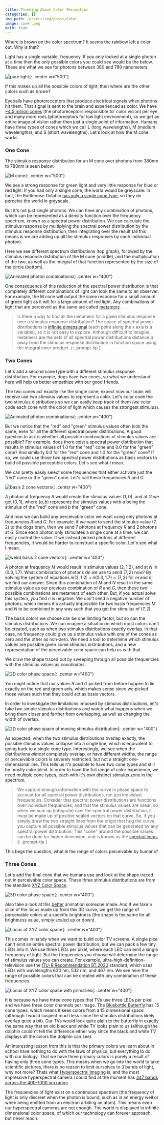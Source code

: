 ```yaml
---
title: Thinking About Color Perception
categories: []
img_path: /assets/img/posts/Color
image: cover.png
math: true
---
```


Where is brown on the color spectrum? It seems the rainbow left a color out. Why is that?

Light has a single variable, frequency. If you only looked at a single photon at a time then the only possible colors you could see would be the below. These are what we see for photons between 380 and 780 nanometers.

![pure light](colors.png){: .center w="500"}

If this makes up all the possible colors of light, then where are the other colors such as brown?

Eyeballs have photoreceptors that produce electrical signals when photons hit them. That signal is sent to the brain and experienced as color. We have [~4.5 million cones](https://www.ncbi.nlm.nih.gov/books/NBK10848/#:~:text=Despite%20the%20fact%20that%20perception,cones%20(roughly%204.5%20million).) (the photoreceptors responsible for color vision) per eye, and many more rods (photoreeptors for low light environment), so we get an entire image of vision rather then just a single point of information. Humans have three types of cones which we call L (long wavelengths), M (medium wavelengths), and S (short wavelengths). Let's look at how the M cone works.

### One Cone

The stimulus response distribution for an M cone over photons from 380nm to 780nm is seen below.

![M cone](M.png){: .center w="500"}

We see a strong response for green light and very little response for blue or red light. If you had only a single cone, the world would be greyscale. In fact, the Bottlenose Dolphin [has only a single cone type](https://pubmed.ncbi.nlm.nih.gov/9682867/), so they do perceive the world in greyscale.

But it's not just single photons. We can have any combination of photons, which can be represented as a density function over the frequency spectrum, known as a spectral power distribution. We can calculate the stimulus response by multiplying the spectral power distribution by the stimulus response distribution, then integrating over the result (all this means is we are adding up all the stimulus responses by each individual photon).

Here we see different spectrum distributions (top graph), followed by the stimulus response distribution of the M cone (middle), and the multiplication of the two, as well as the integral of that function represented by the size of the circle (bottom).

![Animated photon combinations](animatedCone.gif){: .center w="400"}

One consequence of this reduction of the spectral power distribution is that completely different combinations of light can look the same to an observer. For example, the M cone will output the same response for a small amount of green light as it will for a large amount of red light. Any combinations of light that are perceived as the same are called [metamers](https://en.wikipedia.org/wiki/Metamerism_(color)).

> Is there a way to find all the metamers for a given stimulus response over a stimulus response distribution? The space of spectral power distributions is [infinite dimensional](https://en.wikipedia.org/wiki/Hilbert_space) (each point along the x axis is a variable), so it is not easy to explore. Although difficult to imagine, metamers are the sets of all spectral power distributions distance $d$ away from the stimulus response distribution in function space using the integral inner product.
{: .prompt-tip }

### Two Cones

Let's add a second cone type with a different stimulus response distribution. For example, dogs have two cones, so what we understand here will help us better empathize with our good friends.

The two cones act exactly like the single cone, expect now our brain will receive use two stimulus values to represent a color. Let's color code the two stimulus distributions so we can easily keep track of them (we color code each cone with the color of light which causes the strongest stimulus).

![Animated photon combinations](2animatedCones.gif){: .center w="400"}

But we notice that the "red" and "green" stimulus values often look the same, even for all the different spectral power distributions. A good question to ask is whether all possible combinations of stimulus values are possible? For example, does there exist a spectral power distribution that results in stimulus values of 1.0 for the "red" cone and 0.0 for the "green" cone? And similarly 0.0 for the "red" cone and 1.0 for the "green" cone? If so, we could use those two spectral power distributions as basis vectors to build all possible perceptible colors. Let's see what I mean.

We can pretty easily select some frequencies that either activate just the "red" cone or the "green" cone. Let's call these frequencies $R$ and $G$.

![basis 2 cone vectors](RGVecs.png){: .center w="400"}

A photon at frequency $R$ would create the stimulus values $(1, 0)$, and at $G$ we get $(0, 1)$, where $(a, b)$ represents the stimulus values with $a$ being the stimulus of the "red" cone and $b$ the "green" cone.

And now we can build any perceivable color we want using only photons at frequencies $R$ and $G$. For example, if we want to send the stimulus value $(7, 2)$ to the dogs brain, then we send 7 photons at frequency $R$ and 2 photons at $G$. Since each photon only stimulates a single cone at a time, we can easily control the value. If we instead picked photons at different frequencies, it would be harder to construct a specific color. Let's see what I mean.

![weird basis 2 cone vectors](MNVecs.png){: .center w="400"}

A photon at frequency $M$ would result in stimulus values $(2, 1.2)$, and at $N$ in  $(0.3, 1.7)$. What combination of photons do we use to send $(7, 2)$ now? By solving the system of equations $m (2, 1.2) + n (0.3, 1.7) = (7, 2)$ for $m$ and $n$, we find our answer. Since this combination of $M$ and $N$ result in the same stimulus value as our previous combination of $R$ and $G$, then these two possible combinations are metamers of each other. But, if you actual solve this system, you find $n$ is negative. We can't send a negative number of photons, which means it's actually impossible for two basis frequencies $M$ and $N$ to be combined in sny way such that you get the stimulus of $(7, 2)$.

The basis colors we choose can be one limiting factor, but so can the stimulus distributions. We can imagine a situation in which most colors can't be created, such as when two stimulus distributions exactly overlap. In that case, no frequency could give us a stimulus value with one of the cones as zero and the other as non-zero. We need a tool to determine which stimulus values are possible given some stimulus distributions, and a new representation of the perceivable color space can help us with that.

We draw the shape traced out by sweeping through all possible frequencies with the stimulus values as coordinates.

![2D color phase space](2dPhaseSpace.gif){: .center w="400"}

You might notice that our values $R$ and $G$ picked from before happen to lie exactly on the red and green axis, which makes sense since we picked those values such that they could act as basis vectors. 

In order to investigate the limitations imposed by stimulus distributions, let's take two simple stimulus distributions and watch what happens when we bring them closer and farther from overlapping, as well as changing the width of overlap.

![2D color phase space of moving stimulus distribution](animatedPhaseSpace.gif){: .center w="400"}

As expected, when the two stimulus distributions overlap exactly, the possible stimulus values collapse into a single line, which is equivalent to going back to a single cone type. Interestingly, we see when the distributions _almost_ completely overlap, or have different widths, the range or perceivable colors is severely restricted, but not a straight one-dimensional line. This tells us it's possible to have two cone types and still be mostly color blind. In order to have the full range of color experience, we need multiple cone types, each with it's own distinct stimulus zone in the spectrum.

> We capture enough information with the curve in phase space to account for all spectral power distributions, not just individual frequencies. Consider that spectral power distributions are functions over individual frequencies, and that the stimulus values are linear, so when we sum up (integrate) over the spectral power distribution, it must be made up of positive scaled vectors on that curve. So, if you simply draw the two straight lines from the origin that hug the curve, you capture all possible stimulus values that can be generated by any spectral power distribution. This "cone" around the possible values can be done for higher dimension, and is known as the [spectral locus](https://www.sciencedirect.com/topics/engineering/spectral-locus#:~:text=Since%20the%20locus%20of%20spectral,the%20gamut%20of%20human%20vision.).
{: .prompt-tip }

This begs the question, what is the range of colors perceivable by humans?

### Three Cones

Let's add the final cone that we humans use and look at the shape traced out in perceivable color space. These three stimulus distributions are from the standard [XYZ Color Space](https://en.wikipedia.org/wiki/CIE_1931_color_space).

![3D color phase space](3dPhaseSpace.gif){: .center w="400"}

Also take a look at this [better](https://youtu.be/x0-qoXOCOow) animation someone made. And if we take a slice of the locus made up from this 3D curve, we get the range of perceivable colors at a specific brightness (the shape is the same for all brightness value, simply scaled up or down).

![Locus of XYZ color space](locus.png){: .center w="400"}

This comes in handy when we want to build color TV screens. A single pixel can't emit an entire spectral power distribution, but we can pack a few tiny LEDs into it. We use three LEDs per pixel, where each LED can emit a single frequency of light. But the frequencies you choose will determine the range of stimulus values you can create. For example, ultra-high-definition-television use the [ITU-R Recommendation BT.2020](https://en.wikipedia.org/wiki/Rec._2020) standard, which uses LEDs with wavelengths 630 nm, 532 nm, and 467 nm. We see here the range of possible colors that can be created with any combination of these frequencies.

![Locus of XYZ color space with primaries](rec2020.png){: .center w="400"}

It is because we have three cone types that TVs use three LEDs per pixel, and we have three color channels per image. The [Bluebottle Butterfly](https://entomologytoday.org/2016/03/09/the-eyes-of-common-bluebottle-butterflies-have-15-photoreceptor-classes/) has 15 cone types, which means it sees colors from a 15 dimensional space (although I would suspect much less since the stimulus distributions likely overlap quite a bit). Our TVs would look quite plain to the butterfly in exactly the same way that an old black and white TV looks plain to us (although the dolphin couldn't tell the difference either way since the black and white TV displays all the colors the dolphin can see).

An interesting lesson from this is that the primary colors we learn about in school have nothing to do with the laws of physics, but everything to do with our biology. That we have three primary colors is purely a result of having only three cone types. This means when we go into the world to take scientific pictures, there is no reason to limit ourselves to 3 bands of light, why not more? Thats what [Hyperspectral Imaging](https://en.wikipedia.org/wiki/Hyperspectral_imaging) is, and the most impressive hyperspectral camera I could find at the moment has [447 bands across the 400-1000 nm range](https://applied-infrared.com.au/product/xc2-high-resolution-hyperspectral/).

The frequencies of light exist on a continuous spectrum (the frequency of light is only discreet when the photon is bound, such as in an energy well or when being emitted from an electron orbiting an atom). This means even our hyperspectral cameras are not enough. The world is displayed in infinite dimensional color space, of which our technology can forever approach, but never reach.

